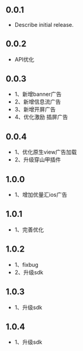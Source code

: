## 0.0.1

* Describe initial release.

## 0.0.2

* API优化

## 0.0.3

* 1、新增banner广告
*  2、新增信息流广告
*  3、新增开屏广告
* 4、优化激励 插屏广告

## 0.0.4 

* 1、优化原生view广告加载
* 2、升级穿山甲插件

## 1.0.0

* 1、增加优量汇ios广告

## 1.0.1

* 1、完善优化

## 1.0.2

* 1、fixbug
* 2、升级sdk


## 1.0.3

* 1、升级sdk

## 1.0.4

* 1、升级sdk
